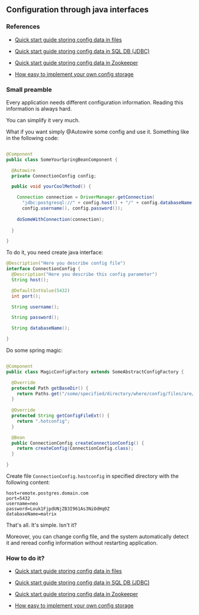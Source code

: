 ## Configuration through java interfaces

### References

- [Quick start guide storing config data in files](doc/001_quick_start_guide__files.md)

- [Quick start guide storing config data in SQL DB (JDBC)](doc/002_quick_start_guide__jdbc.md)

- [Quick start guide storing config data in Zookeeper](doc/003_quick_start_guide__zookeeper.md)

- [How easy to implement your own config storage](doc/004_implement_own_config_storage.md)

### Small preamble

Every application needs different configuration information. Reading this information is always hard.

You can simplify it very much.

What if you want simply @Autowire some config and use it. Something like in the following code:

```java

@Component
public class SomeYourSpringBeanComponent {

  @Autowire
  private ConnectionConfig config;

  public void yourCoolMethod() {

    Connection connection = DriverManager.getConnection(
      "jdbc:postgresql://" + config.host() + "/" + config.databaseName(),
      config.username(), config.password());
    
    doSomeWithConnection(connection);
    
  }

}

```

To do it, you need create java interface:

```java
@Description("Here you describe config file")
interface ConnectionConfig {
  @Description("Here you describe this config parameter")
  String host();

  @DefaultIntValue(5432)
  int port();

  String username();

  String password();

  String databaseName();

}
```

Do some spring magic:

```java

@Component
public class MagicConfigFactory extends SomeAbstractConfigFactory {

  @Override
  protected Path getBaseDir() {
    return Paths.get("/some/specified/directory/where/config/files/are/located");
  }
  
  @Override
  protected String getConfigFileExt() {
    return ".hotconfig";
  }

  @Bean
  public ConnectionConfig createConnectionConfig() {
    return createConfig(ConnectionConfig.class);
  }

}

```

Create file `ConnectionConfig.hostconfig` in specified directory with the following content:

```
host=remote.postgres.domain.com
port=5432
username=neo
password=Louk1FjpdUNjZB3I961As3NiOdHq0Z
databaseName=matrix
```

That's all. It's simple. Isn't it?

Moreover, you can change config file, and the system automatically detect it and reread config information
without restarting application.

### How to do it?

- [Quick start guide storing config data in files](doc/001_quick_start_guide__files.md)

- [Quick start guide storing config data in SQL DB (JDBC)](doc/002_quick_start_guide__jdbc.md)

- [Quick start guide storing config data in Zookeeper](doc/003_quick_start_guide__zookeeper.md)

- [How easy to implement your own config storage](doc/004_implement_own_config_storage.md)
